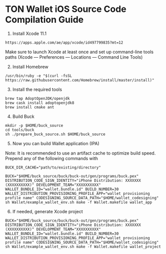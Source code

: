 # TON Wallet iOS Source Code Compilation Guide

1. Install Xcode 11.1
```
https://apps.apple.com/ae/app/xcode/id497799835?mt=12
```

Make sure to launch Xcode at least once and set up command-line tools paths (Xcode — Preferences — Locations — Command Line Tools)

2. Install Homebrew

```
/usr/bin/ruby -e "$(curl -fsSL https://raw.githubusercontent.com/Homebrew/install/master/install)"
```
3. Install the required tools

```
brew tap AdoptOpenJDK/openjdk
brew cask install adoptopenjdk8
brew install cmake ant
```

4. Build Buck

```
mkdir -p $HOME/buck_source
cd tools/buck
sh ./prepare_buck_source.sh $HOME/buck_source
```

5. Now you can build Wallet application (IPA)

Note:
It is recommended to use an artifact cache to optimize build speed. Prepend any of the following commands with
```
BUCK_DIR_CACHE="path/to/existing/directory"
```

```
BUCK="$HOME/buck_source/buck/buck-out/gen/programs/buck.pex" DISTRIBUTION_CODE_SIGN_IDENTITY="iPhone Distribution: XXXXXXX (XXXXXXXXXX)" DEVELOPMENT_TEAM="XXXXXXXXXX" WALLET_BUNDLE_ID="wallet.bundle.id" BUILD_NUMBER=30 WALLET_DISTRIBUTION_PROVISIONING_PROFILE_APP="wallet provisioning profile name" CODESIGNING_SOURCE_DATA_PATH="$HOME/wallet_codesigning" sh Wallet/example_wallet_env.sh make -f Wallet.makefile wallet_app
```

6. If needed, generate Xcode project
```
BUCK="$HOME/buck_source/buck/buck-out/gen/programs/buck.pex" DISTRIBUTION_CODE_SIGN_IDENTITY="iPhone Distribution: XXXXXXX (XXXXXXXXXX)" DEVELOPMENT_TEAM="XXXXXXXXXX" WALLET_BUNDLE_ID="wallet.bundle.id" BUILD_NUMBER=30 WALLET_DISTRIBUTION_PROVISIONING_PROFILE_APP="wallet provisioning profile name" CODESIGNING_SOURCE_DATA_PATH="$HOME/wallet_codesigning" sh Wallet/example_wallet_env.sh make -f Wallet.makefile wallet_project
```
